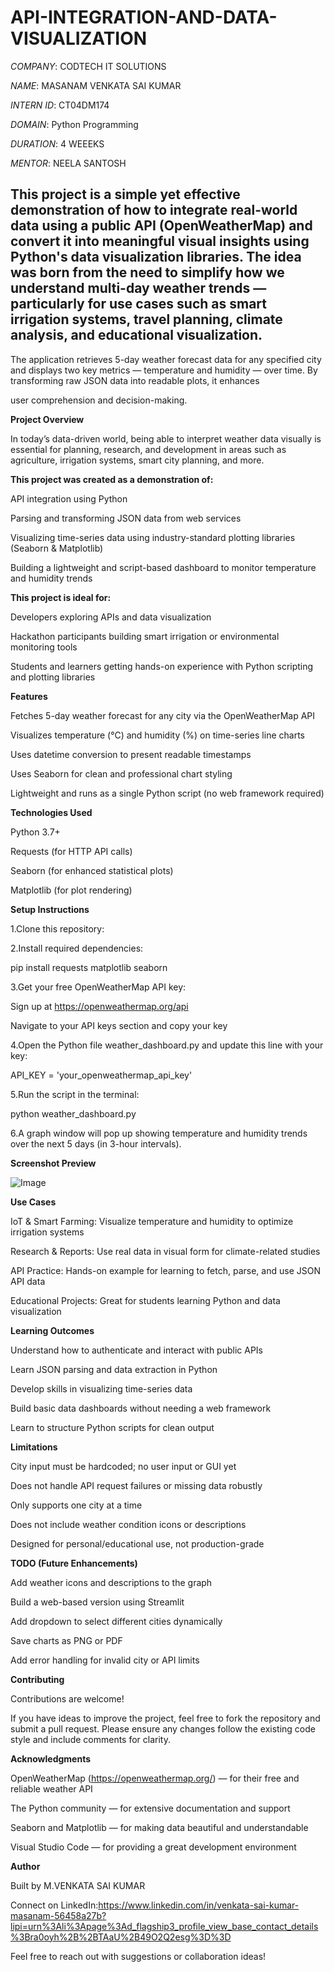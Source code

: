 # API-INTEGRATION-AND-DATA-VISUALIZATION

*COMPANY*: CODTECH IT SOLUTIONS

*NAME*: MASANAM VENKATA SAI KUMAR

*INTERN ID*: CT04DM174

*DOMAIN*: Python Programming 

 *DURATION*: 4 WEEEKS

*MENTOR*: NEELA SANTOSH

## This project is a simple yet effective demonstration of how to integrate real-world data using a public API (OpenWeatherMap) and convert it into meaningful visual insights using Python's data visualization libraries. The idea was born from the need to simplify how we understand multi-day weather trends — particularly for use cases such as smart irrigation systems, travel planning, climate analysis, and educational visualization.

The application retrieves 5-day weather forecast data for any specified city and displays two key metrics — temperature and humidity — over time. By transforming raw JSON data into readable plots, it enhances 

user comprehension and decision-making.

**Project Overview**

In today’s data-driven world, being able to interpret weather data visually is essential for planning, research, and development in areas such as agriculture, irrigation systems, smart city planning, and more. 

**This project was created as a demonstration of:**

API integration using Python

Parsing and transforming JSON data from web services

Visualizing time-series data using industry-standard plotting libraries (Seaborn & Matplotlib)

Building a lightweight and script-based dashboard to monitor temperature and humidity trends

**This project is ideal for:**

Developers exploring APIs and data visualization

Hackathon participants building smart irrigation or environmental monitoring tools

Students and learners getting hands-on experience with Python scripting and plotting libraries

**Features**

Fetches 5-day weather forecast for any city via the OpenWeatherMap API

Visualizes temperature (°C) and humidity (%) on time-series line charts

Uses datetime conversion to present readable timestamps

Uses Seaborn for clean and professional chart styling

Lightweight and runs as a single Python script (no web framework required)

**Technologies Used**

Python 3.7+

Requests (for HTTP API calls)

Seaborn (for enhanced statistical plots)

Matplotlib (for plot rendering)

**Setup Instructions**

1.Clone this repository:

2.Install required dependencies:

pip install requests matplotlib seaborn

3.Get your free OpenWeatherMap API key:

Sign up at https://openweathermap.org/api

Navigate to your API keys section and copy your key

4.Open the Python file weather_dashboard.py and update this line with your key:

API_KEY = 'your_openweathermap_api_key'

5.Run the script in the terminal:

python weather_dashboard.py

6.A graph window will pop up showing temperature and humidity trends over the next 5 days (in 3-hour intervals).

**Screenshot Preview**

![Image](https://github.com/user-attachments/assets/9daeb4ec-368f-4276-b500-08ffd4fa4f1d)

**Use Cases**
 
IoT & Smart Farming: Visualize temperature and humidity to optimize irrigation systems

Research & Reports: Use real data in visual form for climate-related studies

API Practice: Hands-on example for learning to fetch, parse, and use JSON API data

Educational Projects: Great for students learning Python and data visualization

**Learning Outcomes**
 
Understand how to authenticate and interact with public APIs

Learn JSON parsing and data extraction in Python

Develop skills in visualizing time-series data

Build basic data dashboards without needing a web framework

Learn to structure Python scripts for clean output



**Limitations**

City input must be hardcoded; no user input or GUI yet

Does not handle API request failures or missing data robustly

Only supports one city at a time

Does not include weather condition icons or descriptions

Designed for personal/educational use, not production-grade

**TODO (Future Enhancements)**

Add weather icons and descriptions to the graph

Build a web-based version using Streamlit

Add dropdown to select different cities dynamically

Save charts as PNG or PDF

Add error handling for invalid city or API limits

**Contributing**

Contributions are welcome!

If you have ideas to improve the project, feel free to fork the repository and submit a pull request. Please ensure any changes follow the existing code style and include comments for clarity.

**Acknowledgments**

OpenWeatherMap (https://openweathermap.org/) — for their free and reliable weather API

The Python community — for extensive documentation and support

Seaborn and Matplotlib — for making data beautiful and understandable

Visual Studio Code — for providing a great development environment

**Author**

Built by M.VENKATA SAI KUMAR

Connect on LinkedIn:https://www.linkedin.com/in/venkata-sai-kumar-masanam-56458a27b?lipi=urn%3Ali%3Apage%3Ad_flagship3_profile_view_base_contact_details%3Bra0oyh%2B%2BTAaU%2B49O2Q2esg%3D%3D

Feel free to reach out with suggestions or collaboration ideas!
